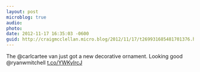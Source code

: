 ```yaml
---
layout: post
microblog: true
audio: 
photo: 
date: 2012-11-17 16:35:03 -0600
guid: http://craigmcclellan.micro.blog/2012/11/17/t269931685481701376.html
---
```

The @carlcartee van just got a new decorative ornament. Looking good @ryanwmitchell [t.co/YWKylrcJ](http://t.co/YWKylrcJ)
